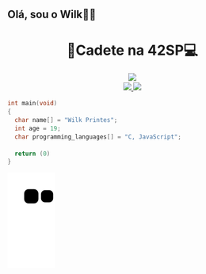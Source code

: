 ## Olá, sou o Wilk👩‍💻

<div align="center">
  <h1> 📘Cadete na 42SP💻</h1>
  <img background="white" height="100em" src="https://upload.wikimedia.org/wikipedia/commons/thumb/8/8d/42_Logo.svg/1200px-42_Logo.svg.png"/>
  <br/>
</div>

<div align="center">
  <a href="https://github.com/WilkPrintes">
  <img height="180em" src="https://github-readme-stats.vercel.app/api?username=WilkPrintes&show_icons=true&theme=tokyonight&include_all_commits=true&count_private=true"/>
  <img height="180em" src="https://github-readme-stats.vercel.app/api/top-langs/?username=WilkPrintes&layout=compact&langs_count=7&theme=gotham"/>
</div>
  
```c
int main(void)
{
  char name[] = "Wilk Printes";
  int age = 19;
  char programming_languages[] = "C, JavaScript";
  
  return (0)
}
```

 ![Snake animation](https://github.com/WilkPrintes/WilkPrintes/blob/output/github-contribution-grid-snake.svg)
